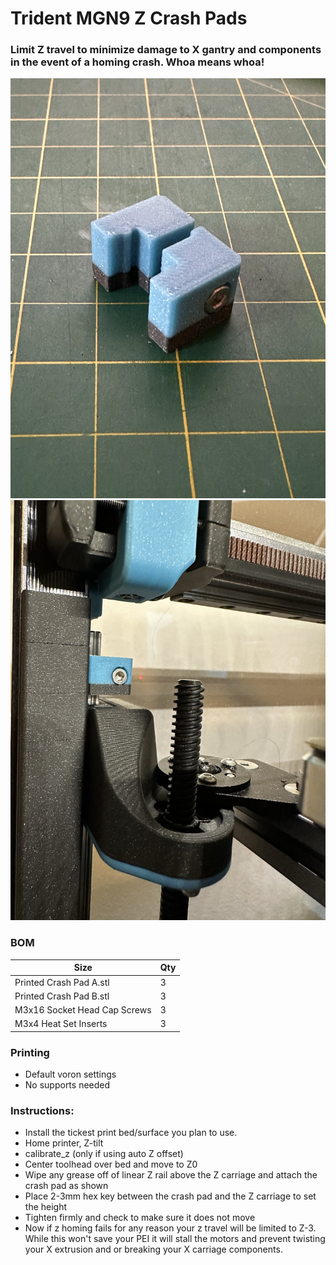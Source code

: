 
# Trident MGN9 Z Crash Pads

 ### Limit Z travel to minimize damage to X gantry and components in the event of a homing crash. Whoa means whoa!
<img src="./Images/crahspad1.jpeg" width=600>

<img src="./Images/crashpad.jpeg" width=600>

### BOM

Size | Qty
--- | ---
Printed Crash Pad A.stl        | 3
Printed Crash Pad B.stl        | 3
M3x16 Socket Head Cap Screws   | 3
M3x4 Heat Set Inserts          | 3

### Printing
  * Default voron settings
  * No supports needed

### Instructions:

  * Install the tickest print bed/surface you plan to use. 
  * Home printer, Z-tilt
  * calibrate_z (only if using auto Z offset)
  * Center toolhead over bed and move to Z0 
  * Wipe any grease off of linear Z rail above the Z carriage and attach the crash pad as shown
  * Place 2-3mm hex key between the crash pad and the Z carriage to set the height
  * Tighten firmly and check to make sure it does not move
  * Now if z homing fails for any reason your z travel will be limited to Z-3. While this won't save your PEI it will stall the motors and prevent twisting your X extrusion and or breaking your X carriage components. 
  
   

